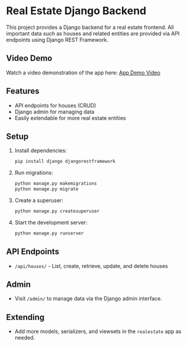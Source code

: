 # Real Estate Django Backend

This project provides a Django backend for a real estate frontend. All important data such as houses and related entities are provided via API endpoints using Django REST Framework.

## Video Demo

Watch a video demonstration of the app here:
[App Demo Video](https://drive.google.com/file/d/1BzOIYgXcOFGhmK4W23-hEkJyGSghgmmW/view?usp=sharing&t=57)

## Features

- API endpoints for houses (CRUD)
- Django admin for managing data
- Easily extendable for more real estate entities

## Setup

1. Install dependencies:
   ```bash
   pip install django djangorestframework
   ```
2. Run migrations:
   ```bash
   python manage.py makemigrations
   python manage.py migrate
   ```
3. Create a superuser:
   ```bash
   python manage.py createsuperuser
   ```
4. Start the development server:
   ```bash
   python manage.py runserver
   ```

## API Endpoints

- `/api/houses/` - List, create, retrieve, update, and delete houses

## Admin

- Visit `/admin/` to manage data via the Django admin interface.

## Extending

- Add more models, serializers, and viewsets in the `realestate` app as needed.
